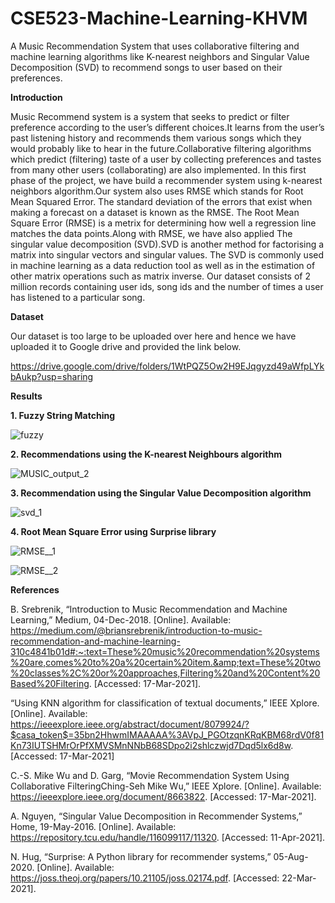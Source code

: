 # CSE523-Machine-Learning-KHVM
A Music Recommendation System that uses collaborative filtering and machine learning algorithms like K-nearest neighbors and Singular Value Decomposition (SVD) to recommend songs to user based on their preferences. 


**Introduction**

Music Recommend system is a system that seeks to predict or filter preference according to the user’s different choices.It  learns from the user’s past listening history and recommends them  various songs which they would probably like to hear in the future.Collaborative filtering algorithms which predict (filtering) taste of a user by collecting preferences and tastes from many other users (collaborating) are also implemented. In this first phase of the project, we have build a recommender system using k-nearest neighbors algorithm.Our system also uses RMSE which stands for Root Mean Squared Error. The standard deviation of the errors that exist when making a forecast on a dataset is known as the RMSE. The Root Mean Square Error (RMSE) is a metrix for determining how well a regression line matches the data points.Along with RMSE, we have also applied The singular value decomposition (SVD).SVD is another method for factorising a matrix into singular vectors and singular values. The SVD is commonly used in machine learning as a data reduction tool as well as in the estimation of other matrix operations such as matrix inverse.
Our dataset consists of 2 million records containing user ids, song ids and the number of times a user has listened to a particular song.


**Dataset**

Our dataset is too large to be uploaded over here and hence we have uploaded it to Google drive and provided the link below.

https://drive.google.com/drive/folders/1WtPQZ5Ow2H9EJqgyzd49aWfpLYkbAukp?usp=sharing



**Results**

**1. Fuzzy String Matching**

![fuzzy](https://user-images.githubusercontent.com/65005420/114298627-fe973a00-9ad4-11eb-90db-570ba0fa8ccc.JPG)


**2. Recommendations using the K-nearest Neighbours algorithm**

![MUSIC_output_2](https://user-images.githubusercontent.com/65005420/114298631-0656de80-9ad5-11eb-8d10-0a2b31da89dd.jpeg)


**3. Recommendation using the Singular Value Decomposition algorithm**

![svd_1](https://user-images.githubusercontent.com/65005420/114298638-0d7dec80-9ad5-11eb-97b9-770c65e5dd3b.JPG)


**4. Root Mean Square Error using Surprise library**

![RMSE__1](https://user-images.githubusercontent.com/65005420/114298642-15d62780-9ad5-11eb-928e-f324eadaeb5d.JPG)


![RMSE__2](https://user-images.githubusercontent.com/65005420/114298645-18d11800-9ad5-11eb-98f4-b98a1c9f5c71.JPG)




**References**

B. Srebrenik, “Introduction to Music Recommendation and Machine Learning,” Medium, 04-Dec-2018. [Online]. Available: https://medium.com/@briansrebrenik/introduction-to-music-recommendation-and-machine-learning-310c4841b01d#:~:text=These%20music%20recommendation%20systems%20are,comes%20to%20a%20certain%20item.&amp;text=These%20two%20classes%2C%20or%20approaches,Filtering%20and%20Content%20Based%20Filtering. [Accessed: 17-Mar-2021].


“Using KNN algorithm for classification of textual documents,” IEEE Xplore. [Online]. Available: https://ieeexplore.ieee.org/abstract/document/8079924/?$casa_token$=35bn2HhwmIMAAAAA%3AVpJ_PGOtzqnKRqKBM68rdV0f81Kn73IUTSHMrOrPfXMVSMnNNbB68SDpo2i2shlczwjd7Dqd5lx6d8w. [Accessed: 17-Mar-2021]


C.-S. Mike Wu and D. Garg, “Movie Recommendation System Using Collaborative FilteringChing-Seh Mike Wu,” IEEE Xplore. [Online]. Available: https://ieeexplore.ieee.org/document/8663822. [Accessed: 17-Mar-2021].


A. Nguyen, “Singular Value Decomposition in Recommender Systems,” Home, 19-May-2016. [Online]. Available: https://repository.tcu.edu/handle/116099117/11320. [Accessed: 11-Apr-2021].


N. Hug, “Surprise: A Python library for recommender systems,” 05-Aug-2020. [Online]. Available: https://joss.theoj.org/papers/10.21105/joss.02174.pdf. [Accessed: 22-Mar-2021].
